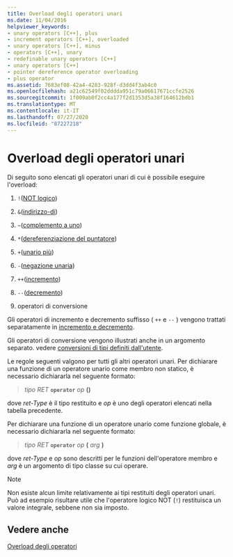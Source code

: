 ```yaml
---
title: Overload degli operatori unari
ms.date: 11/04/2016
helpviewer_keywords:
- unary operators [C++], plus
- increment operators [C++], overloaded
- unary operators [C++], minus
- operators [C++], unary
- redefinable unary operators [C++]
- unary operators [C++]
- pointer dereference operator overloading
- plus operator
ms.assetid: 7683ef08-42a4-4283-928f-d3dd4f3ab4c0
ms.openlocfilehash: a21c62549f02dddda951c79a06617671ccfe2526
ms.sourcegitcommit: 1f009ab0f2cc4a177f2d1353d5a38f164612bdb1
ms.translationtype: MT
ms.contentlocale: it-IT
ms.lasthandoff: 07/27/2020
ms.locfileid: "87227218"
---
```

# <a name="overloading-unary-operators"></a>Overload degli operatori unari

Di seguito sono elencati gli operatori unari di cui è possibile eseguire l'overload:

1. `!`([NOT logico](../cpp/logical-negation-operator-exclpt.md))

1. `&`([indirizzo-di](../cpp/address-of-operator-amp.md))

1. `~`([complemento a uno](../cpp/one-s-complement-operator-tilde.md))

1. `*`([dereferenziazione del puntatore](../cpp/indirection-operator-star.md))

1. `+`([unario più](../cpp/additive-operators-plus-and.md))

1. `-`([negazione unaria](../cpp/additive-operators-plus-and.md))

1. `++`([incremento](../cpp/prefix-increment-and-decrement-operators-increment-and-decrement.md))

1. `--`([decremento](../cpp/prefix-increment-and-decrement-operators-increment-and-decrement.md))

1. operatori di conversione

Gli operatori di incremento e decremento suffisso ( `++` e `--` ) vengono trattati separatamente in [incremento e decremento](../cpp/increment-and-decrement-operator-overloading-cpp.md).

Gli operatori di conversione vengono illustrati anche in un argomento separato. vedere [conversioni di tipi definiti dall'utente](../cpp/user-defined-type-conversions-cpp.md).

Le regole seguenti valgono per tutti gli altri operatori unari. Per dichiarare una funzione di un operatore unario come membro non statico, è necessario dichiararla nel seguente formato:

> *tipo RET* **`operator`** *op* **()**

dove *ret-Type* è il tipo restituito e *op* è uno degli operatori elencati nella tabella precedente.

Per dichiarare una funzione di un operatore unario come funzione globale, è necessario dichiararla nel seguente formato:

> *tipo RET* **`operator`** *op* **(** *arg* **)**

dove *ret-Type* e *op* sono descritti per le funzioni dell'operatore membro e *arg* è un argomento di tipo classe su cui operare.

> [!NOTE]
> Non esiste alcun limite relativamente ai tipi restituiti degli operatori unari. Può ad esempio risultare utile che l'operatore logico NOT (`!`) restituisca un valore integrale, sebbene non sia imposto.

## <a name="see-also"></a>Vedere anche

[Overload degli operatori](../cpp/operator-overloading.md)

